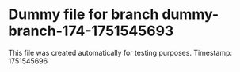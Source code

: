 # Dummy file for branch dummy-branch-174-1751545693

This file was created automatically for testing purposes.
Timestamp: 1751545696